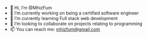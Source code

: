 - 👋 Hi, I’m @MhizFum
- 👀 I’m currently working on being a certified software engineer 
- 🌱 I’m currently learning Full stack web development 
- 💞️ I’m looking to collaborate on projects relating to programming 
- 📫 You can reach me: mhizfum@gmail.com

<!---
MhizFum/MhizFum is a ✨ special ✨ repository because its `README.md` (this file) appears on your GitHub profile.
You can click the Preview link to take a look at your changes.
--->
